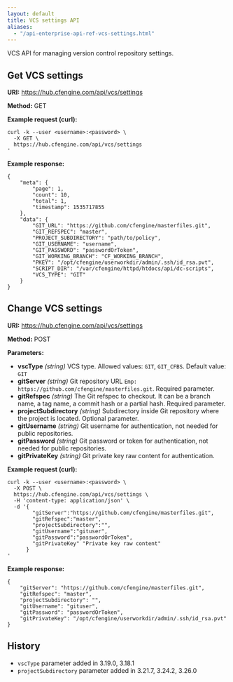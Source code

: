 ```yaml
---
layout: default
title: VCS settings API
aliases:
  - "/api-enterprise-api-ref-vcs-settings.html"
---
```


VCS API for managing version control repository settings.

## Get VCS settings

**URI:** https://hub.cfengine.com/api/vcs/settings

**Method:** GET

**Example request (curl):**

```
curl -k --user <username>:<password> \
  -X GET \
  https://hub.cfengine.com/api/vcs/settings
'
```

**Example response:**

```
{
    "meta": {
        "page": 1,
        "count": 10,
        "total": 1,
        "timestamp": 1535717855
    },
    "data": {
        "GIT_URL": "https://github.com/cfengine/masterfiles.git",
        "GIT_REFSPEC": "master",
        "PROJECT_SUBDIRECTORY": "path/to/policy",
        "GIT_USERNAME": "username",
        "GIT_PASSWORD": "passwordOrToken",
        "GIT_WORKING_BRANCH": "CF_WORKING_BRANCH",
        "PKEY": "/opt/cfengine/userworkdir/admin/.ssh/id_rsa.pvt",
        "SCRIPT_DIR": "/var/cfengine/httpd/htdocs/api/dc-scripts",
        "VCS_TYPE": "GIT"
    }
}
```

## Change VCS settings

**URI:** https://hub.cfengine.com/api/vcs/settings

**Method:** POST

**Parameters:**

- **vscType** _(string)_
  VCS type. Allowed values: `GIT`, `GIT_CFBS`. Default value: `GIT`
- **gitServer** _(string)_
  Git repository URL `Emp: https://github.com/cfengine/masterfiles.git`. Required parameter.
- **gitRefspec** _(string)_
  The Git refspec to checkout. It can be a branch name, a tag name, a commit hash or a partial hash. Required parameter.
- **projectSubdirectory** _(string)_
  Subdirectory inside Git repository where the project is located.
  Optional parameter.
- **gitUsername** _(string)_
  Git username for authentication, not needed for public repositories.
- **gitPassword** _(string)_
  Git password or token for authentication, not needed for public repositories.
- **gitPrivateKey** _(string)_
  Git private key raw content for authentication.

**Example request (curl):**

```
curl -k --user <username>:<password> \
  -X POST \
  https://hub.cfengine.com/api/vcs/settings \
  -H 'content-type: application/json' \
  -d '{
        "gitServer":"https://github.com/cfengine/masterfiles.git",
        "gitRefspec":"master",
        "projectSubdirectory":"",
        "gitUsername":"gituser",
        "gitPassword":"passwordOrToken",
        "gitPrivateKey" "Private key raw content"
      }
'
```

**Example response:**

```
{
    "gitServer": "https://github.com/cfengine/masterfiles.git",
    "gitRefspec": "master",
    "projectSubdirectory": "",
    "gitUsername": "gituser",
    "gitPassword": "passwordOrToken",
    "gitPrivateKey": "/opt/cfengine/userworkdir/admin/.ssh/id_rsa.pvt"
}
```

## History

- `vscType` parameter added in 3.19.0, 3.18.1
- `projectSubdirectory` parameter added in 3.21.7, 3.24.2, 3.26.0
